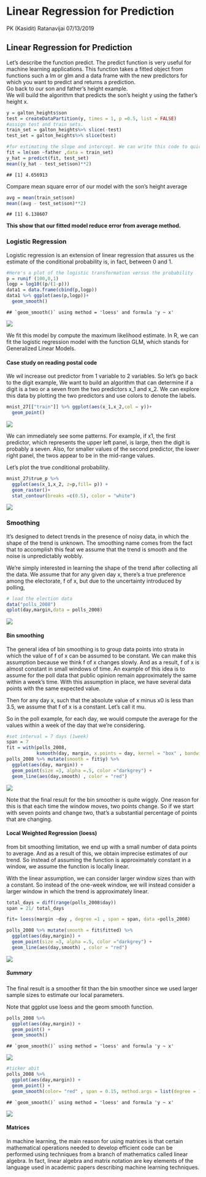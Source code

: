 Linear Regression for Prediction
================
PK (Kasidit) Ratanavijai
07/13/2019

## Linear Regression for Prediction

Let’s describe the function predict. The predict function is very useful
for machine learning applications. This function takes a fitted object
from functions such a lm or glm and a data frame with the new predictors
for which you want to predict and returns a prediction.  
Go back to our son and father’s height example.  
We will build the algorithm that predicts the son’s height y using the
father’s height x.

``` r
y = galton_heights$son
test = createDataPartition(y, times = 1, p =0.5, list = FALSE)
#assign test and train sets.
train_set = galton_heights%>% slice(-test)
test_set = galton_heights%>% slice(test)
```

``` r
#for estimating the slope and intercept. We can write this code to quickly get that fitted model.
fit = lm(son ~father ,data = train_set)
y_hat = predict(fit, test_set)
mean((y_hat - test_set$son)**2)
```

    ## [1] 4.656913

Compare mean square error of our model with the son’s height average

``` r
avg = mean(train_set$son)
mean((avg - test_set$son)**2)
```

    ## [1] 6.138607

**This show that our fitted model reduce error from average method.**

### Logistic Regression

Logistic regression is an extension of linear regression that assures us
the estimate of the conditional probability is, in fact, between 0 and
1.

``` r
#Here's a plot of the logistic transformation versus the probability
p = runif (100,0,1)
logp = log10((p/(1-p))) 
data1 = data.frame(cbind(p,logp))
data1 %>% ggplot(aes(p,logp))+
  geom_smooth()
```

    ## `geom_smooth()` using method = 'loess' and formula 'y ~ x'

![](2.Linear_Regression_for_Prediction_files/figure-gfm/5-1.png)<!-- -->

We fit this model by compute the maximum likelihood estimate. In R, we
can fit the logistic regression model with the function GLM, which
stands for Generalized Linear Models.

#### Case study on reading postal code

We wil increase out predictor from 1 variable to 2 variables. So let’s
go back to the digit example, We want to build an algorithm that can
determine if a digit is a two or a seven from the two predictors x\_1
and x\_2. We can explore this data by plotting the two predictors and
use colors to denote the labels.

``` r
mnist_27[["train"]] %>% ggplot(aes(x_1,x_2,col = y))+ 
  geom_point()
```

![](2.Linear_Regression_for_Prediction_files/figure-gfm/6-1.png)<!-- -->

We can immediately see some patterns. For example, if x1, the first
predictor, which represents the upper left panel, is large, then the
digit is probably a seven. Also, for smaller values of the second
predictor, the lower right panel, the twos appear to be in the mid-range
values.

Let’s plot the true conditional probability.

``` r
mnist_27$true_p %>%
  ggplot(aes(x_1,x_2, z=p,fill= p)) + 
  geom_raster()+
  stat_contour(breaks =c(0.5), color = "white")
```

![](2.Linear_Regression_for_Prediction_files/figure-gfm/7-1.png)<!-- -->

### Smoothing

It’s designed to detect trends in the presence of noisy data, in which
the shape of the trend is unknown. The smoothing name comes from the
fact that to accomplish this feat we assume that the trend is smooth and
the noise is unpredictably wobbly.

We’re simply interested in learning the shape of the trend after
collecting all the data. We assume that for any given day x, there’s a
true preference among the electorate, f of x, but due to the uncertainty
introduced by polling,

``` r
# load the election data
data("polls_2008")
qplot(day,margin,data = polls_2008)
```

![](2.Linear_Regression_for_Prediction_files/figure-gfm/8-1.png)<!-- -->

#### Bin smoothing

The general idea of bin smoothing is to group data points into strata in
which the value of f of x can be assumed to be constant. We can make
this assumption because we think f of x changes slowly. And as a result,
f of x is almost constant in small windows of time. An example of this
idea is to assume for the poll data that public opinion remain
approximately the same within a week’s time. With this assumption in
place, we have several data points with the same expected value.

Then for any day x, such that the absolute value of x minus x0 is less
than 3.5, we assume that f of x is a constant. Let’s call it mu.

So in the poll example, for each day, we would compute the average for
the values within a week of the day that we’re considering.

``` r
#set interval = 7 days (1week)
span = 7
fit = with(polls_2008,
           ksmooth(day, margin, x.points = day, kernel = "box" , bandwidth = span))
polls_2008 %>% mutate(smooth = fit$y) %>%
  ggplot(aes(day, margin)) +
  geom_point(size =3, alpha =.5, color ="darkgrey") +
  geom_line(aes(day,smooth) , color = "red")
```

![](2.Linear_Regression_for_Prediction_files/figure-gfm/9-1.png)<!-- -->

Note that the final result for the bin smoother is quite wiggly. One
reason for this is that each time the window moves, two points change.
So if we start with seven points and change two, that’s a substantial
percentage of points that are changing.

#### Local Weighted Regression (loess)

from bit smoothing limitation, we end up with a small number of data
points to average. And as a result of this, we obtain imprecise
estimates of our trend. So instead of assuming the function is
approximately constant in a window, we assume the function is locally
linear.

With the linear assumption, we can consider larger window sizes than
with a constant. So instead of the one-week window, we will instead
consider a larger window in which the trend is approximately linear.

``` r
total_days = diff(range(polls_2008$day))
span = 21/ total_days

fit= loess(margin ~day , degree =1 , span = span, data =polls_2008)

polls_2008 %>% mutate(smooth = fit$fitted) %>%
  ggplot(aes(day,margin)) +
  geom_point(size =3, alpha =.5, color ="darkgrey") +
  geom_line(aes(day,smooth) , color = "red")
```

![](2.Linear_Regression_for_Prediction_files/figure-gfm/10-1.png)<!-- -->

##### Summary

The final result is a smoother fit than the bin smoother since we used
larger sample sizes to estimate our local parameters.

Note that ggplot use loess and the geom smooth function.

``` r
polls_2008 %>%
  ggplot(aes(day,margin)) +
  geom_point() +
  geom_smooth()
```

    ## `geom_smooth()` using method = 'loess' and formula 'y ~ x'

![](2.Linear_Regression_for_Prediction_files/figure-gfm/11-1.png)<!-- -->

``` r
#ticker abit 
polls_2008 %>%
  ggplot(aes(day,margin)) +
  geom_point() +
  geom_smooth(color= "red" , span = 0.15, method.args = list(degree = 1))
```

    ## `geom_smooth()` using method = 'loess' and formula 'y ~ x'

![](2.Linear_Regression_for_Prediction_files/figure-gfm/11-2.png)<!-- -->

#### Matrices

In machine learning, the main reason for using matrices is that certain
mathematical operations needed to develop efficient code can be
performed using techniques from a branch of mathematics called linear
algebra. In fact, linear algebra and matrix notation are key elements of
the language used in academic papers describing machine learning
techniques.
